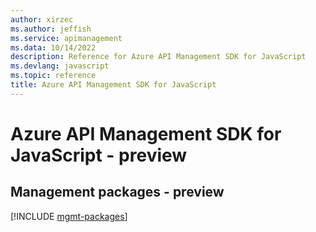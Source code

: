 ```yaml
---
author: xirzec
ms.author: jeffish
ms.service: apimanagement
ms.data: 10/14/2022
description: Reference for Azure API Management SDK for JavaScript
ms.devlang: javascript
ms.topic: reference
title: Azure API Management SDK for JavaScript
---
```

# Azure API Management SDK for JavaScript - preview

## Management packages - preview
[!INCLUDE [mgmt-packages](api-management-mgmt-index.md)]